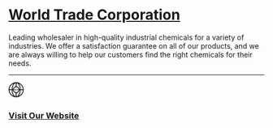 # [World Trade Corporation](https://worldtradecorporation.in)

Leading wholesaler in high-quality industrial chemicals for a variety of industries. We offer a satisfaction guarantee on all of our products, and we are always willing to help our customers find the right chemicals for their needs.

---

<img width="30rem" src="https://raw.githubusercontent.com/kishorwtc/kishorwtc.github.io/main/icon.png"/>

### [Visit Our Website](https://worldtradecorporation.in)